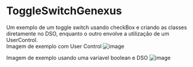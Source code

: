 # ToggleSwitchGenexus
Um exemplo de um toggle switch usando checkBox e criando as classes diretamente no DSO, enquanto o outro envolve a utilização de um UserControl.<br>
Imagem de exemplo com User Control
![image](https://github.com/SEHCNAS/ToggleSwitchGenexus/assets/70602877/eea34a4d-b252-4d14-981e-61e5b424956a)

Imagem de exemplo usando uma variavel boolean e DSO
![image](https://github.com/SEHCNAS/ToggleSwitchGenexus/assets/70602877/bdf1d306-c30f-4e04-92ca-17dd2999fb4f)

